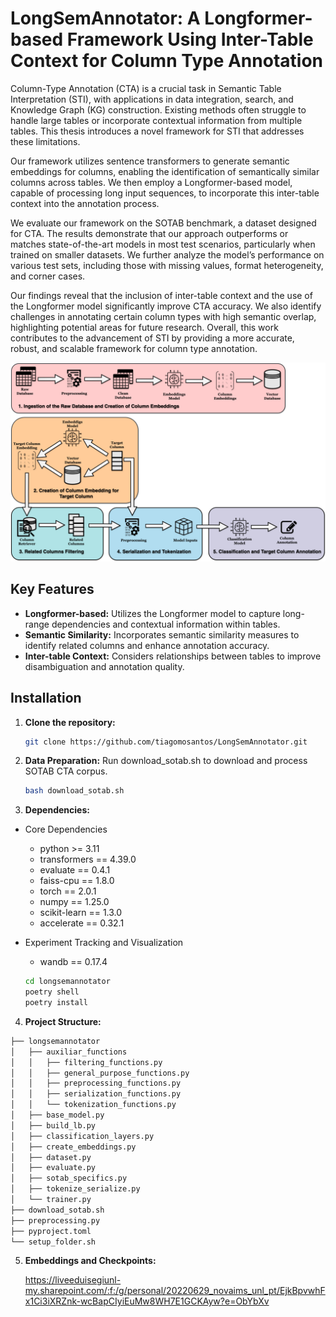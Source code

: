 # LongSemAnnotator: A Longformer-based Framework Using Inter-Table Context for Column Type Annotation

Column-Type Annotation (CTA) is a crucial task in Semantic Table Interpretation (STI), with applications in data integration, search, and Knowledge Graph (KG) construction. Existing methods often struggle to handle large tables or incorporate contextual information from multiple tables. This thesis introduces a novel framework for STI that addresses these limitations.

Our framework utilizes sentence transformers to generate semantic embeddings for columns, enabling the identification of semantically similar columns across tables. We then employ a Longformer-based model, capable of processing long input sequences, to incorporate this inter-table context into the annotation process.

We evaluate our framework on the SOTAB benchmark, a dataset designed for CTA. The results demonstrate that our approach outperforms or matches state-of-the-art models in most test scenarios, particularly when trained on smaller datasets. We further analyze the model’s performance on various test sets, including those with missing values, format heterogeneity, and corner cases.

Our findings reveal that the inclusion of inter-table context and the use of the Longformer model significantly improve CTA accuracy. We also identify challenges in annotating certain column types with high semantic overlap, highlighting potential areas for future research. Overall, this work contributes to the advancement of STI by providing a more accurate, robust, and scalable framework for column type annotation.

![My Image](images/overview.png)

## Key Features

* **Longformer-based:** Utilizes the Longformer model to capture long-range dependencies and contextual information within tables.
* **Semantic Similarity:** Incorporates semantic similarity measures to identify related columns and enhance annotation accuracy.
* **Inter-table Context:** Considers relationships between tables to improve disambiguation and annotation quality.

## Installation

1. **Clone the repository:**

   ```bash
   git clone https://github.com/tiagomosantos/LongSemAnnotator.git
   
2. **Data Preparation:**
   Run download_sotab.sh to download and process SOTAB CTA corpus.
   ```bash
   bash download_sotab.sh

3. **Dependencies:**
* Core Dependencies
  * python >= 3.11
  * transformers == 4.39.0
  * evaluate == 0.4.1
  * faiss-cpu == 1.8.0
  * torch == 2.0.1
  * numpy == 1.25.0
  * scikit-learn == 1.3.0
  * accelerate == 0.32.1
* Experiment Tracking and Visualization
  * wandb == 0.17.4 

   ```bash
   cd longsemannotator
   poetry shell
   poetry install

4. **Project Structure:**

```bash
├── longsemannotator
│   ├── auxiliar_functions 
│   │   ├── filtering_functions.py
│   │   ├── general_purpose_functions.py
│   │   ├── preprocessing_functions.py
│   │   ├── serialization_functions.py
│   │   └── tokenization_functions.py
│   ├── base_model.py
│   ├── build_lb.py
│   ├── classification_layers.py
│   ├── create_embeddings.py
│   ├── dataset.py
│   ├── evaluate.py
│   ├── sotab_specifics.py
│   ├── tokenize_serialize.py
│   └── trainer.py
├── download_sotab.sh
├── preprocessing.py
├── pyproject.toml
└── setup_folder.sh
```

5. **Embeddings and Checkpoints:**

   https://liveeduisegiunl-my.sharepoint.com/:f:/g/personal/20220629_novaims_unl_pt/EjkBpvwhFx1Ci3iXRZnk-wcBapCIyiEuMw8WH7E1GCKAyw?e=ObYbXv
   